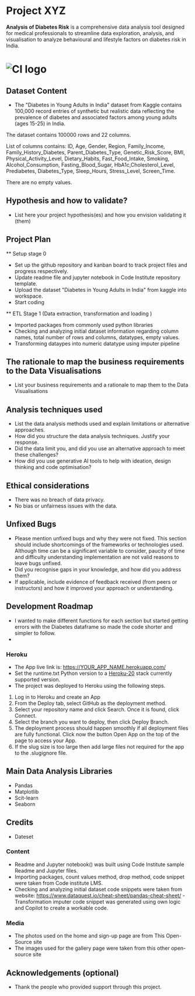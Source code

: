 # Project XYZ

**Analysis of Diabetes Risk** is a comprehensive data analysis tool designed for medical professionals to streamline data exploration, analysis, and visualisation to analyze behavioural  and lifestyle factors on diabetes risk in India.

# ![CI logo](https://codeinstitute.s3.amazonaws.com/fullstack/ci_logo_small.png)


## Dataset Content
* The "Diabetes in Young Adults in India" dataset from Kaggle contains 100,000 record entries of synthetic but realistic data reflecting the prevalence of diabetes and associated factors among young adults (ages 15-25) in India. 

The dataset contains 100000 rows and 22 columns.

List of columns contains: ID, Age, Gender, Region, Family_Income, Family_History_Diabetes, Parent_Diabetes_Type, Genetic_Risk_Score, BMI, Physical_Activity_Level, Dietary_Habits, Fast_Food_Intake, Smoking, Alcohol_Consumption, Fasting_Blood_Sugar, HbA1c,Cholesterol_Level, Prediabetes, Diabetes_Type, Sleep_Hours, Stress_Level, Screen_Time.

There are no empty values.


## Hypothesis and how to validate?
* List here your project hypothesis(es) and how you envision validating it (them) 

## Project Plan
** Setup stage 0
* Set up the github repository and kanban board to track project files and progress respectively.
* Update readme file and jupyter notebook in Code Institute repository template.
* Upload the dataset "Diabetes in Young Adults in India" from kaggle into workspace.
* Start coding

** ETL Stage 1 (Data extraction, transformation and loading )
* Imported packages from commonly used python libraries 
* Checking and analyzing initial dataset information regarding column names, total number of rows and columns,  datatypes, empty values.
* Transforming dataypes into numeric datatype using imputer pipeline



## The rationale to map the business requirements to the Data Visualisations
* List your business requirements and a rationale to map them to the Data Visualisations

## Analysis techniques used
* List the data analysis methods used and explain limitations or alternative approaches.
* How did you structure the data analysis techniques. Justify your response.
* Did the data limit you, and did you use an alternative approach to meet these challenges?
* How did you use generative AI tools to help with ideation, design thinking and code optimisation?

## Ethical considerations
* There was no breach of data privacy.
 * No bias or unfairness issues with the data.

## Unfixed Bugs
* Please mention unfixed bugs and why they were not fixed. This section should include shortcomings of the frameworks or technologies used. Although time can be a significant variable to consider, paucity of time and difficulty understanding implementation are not valid reasons to leave bugs unfixed.
* Did you recognise gaps in your knowledge, and how did you address them?
* If applicable, include evidence of feedback received (from peers or instructors) and how it improved your approach or understanding.

## Development Roadmap
* I wanted to make different functions for each section but started getting errors with the Diabetes dataframe so made the code shorter and simpler to follow.
* 



### Heroku

* The App live link is: https://YOUR_APP_NAME.herokuapp.com/ 
* Set the runtime.txt Python version to a [Heroku-20](https://devcenter.heroku.com/articles/python-support#supported-runtimes) stack currently supported version.
* The project was deployed to Heroku using the following steps.

1. Log in to Heroku and create an App
2. From the Deploy tab, select GitHub as the deployment method.
3. Select your repository name and click Search. Once it is found, click Connect.
4. Select the branch you want to deploy, then click Deploy Branch.
5. The deployment process should happen smoothly if all deployment files are fully functional. Click now the button Open App on the top of the page to access your App.
6. If the slug size is too large then add large files not required for the app to the .slugignore file.


## Main Data Analysis Libraries
* Pandas 
* Matplotlib
* Scit-learn
* Seaborn


## Credits 

* Dateset 

### Content 

- Readme and Jupyter notebook()  was built using Code Institute sample Readme and Jupyter files.
- Importing packages, count values method, drop method, code snippet were taken from Code institute LMS.
- Checking and analyzing initial dataset code snippets were taken from website: https://www.dataquest.io/cheat-sheet/pandas-cheat-sheet/ 
-Transformation imputer code snippet was generated using own logic and Copilot to create a workable code.

### Media

- The photos used on the home and sign-up page are from This Open-Source site
- The images used for the gallery page were taken from this other open-source site



## Acknowledgements (optional)
* Thank the people who provided support through this project.
